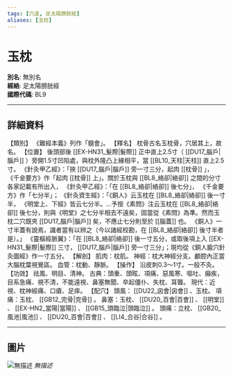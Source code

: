 ```yaml
---
tags: [穴道, 足太陽膀胱經]
aliases: [玉枕]
---
```


# 玉枕

**別名**: 無別名  
**經絡**: 足太陽膀胱經  
**國際代碼**: BL9  

---

## 詳細資料
【類別】
《難經本義》列作「髓會」。
【釋名】
枕骨古名玉枕骨，穴居其上，故名。
【位置】
後頭部後 [[EX-HN31_髮際|髮際]] 正中直上2.5寸（ [[DU17_腦戶|腦戶]] ）旁開1.5寸凹陷處，與枕外隆凸上緣相平，當 [[BL10_天柱|天柱]] 直上2.5寸。
《針灸甲乙經》：「挾 [[DU17_腦戶|腦戶]] 旁一寸三分，起肉 [[枕骨]] 」，
《千金要方》作「起肉 [[枕骨]] 上」。關於玉枕與 [[BL8_絡卻|絡卻]] 之間的分寸各家記載有所出入，
《針灸甲乙經》：「在 [[BL8_絡卻|絡卻]] 後七分」，
《千金要方》作「七分半」；
《針灸資生經》：「《銅人》云玉枕在 [[BL8_絡卻|絡卻]] 後一寸半，
《明堂上、下經》皆云七分半。…予按《素問》注云玉枕在 [[BL8_絡卻|絡卻]] 後七分，則與《明堂》之七分半相去不遠矣，固當從《素問》為準。然而玉枕二穴既夾 [[DU17_腦戶|腦戶]] 矣，不應止七分則至於 [[腦蓋]] 也。
《銅人》一寸半蓋有說焉，識者當有以辨之（今以諸經校勘，在 [[BL8_絡卻|絡卻]] 後寸半者是）。」
《靈樞經脈翼》：「在 [[BL8_絡卻|絡卻]] 後一寸五分，或取後項上入 [[EX-HN31_髮際|髮際]] 三寸， [[DU17_腦戶|腦戶]] 旁一寸三分」；現均從《銅人腧穴針灸圖經》作一寸五分。
【解剖】
肌肉：枕肌。
神經：枕大神經分支。顱腔內正當大腦枕葉視覺區。
血管：枕動、靜脈。
【操作】
沿皮刺0.3～1寸。一般不灸。
【功效】
祛風、明目、清神。
古典：頭重、頭眩、項痛、惡風寒、嘔吐、癲疾，目系急痛、視不清，不能遠視、鼻塞無聞、卒起僵仆、失枕、耳聾。
現代：近視、枕神經痛、口瘡、足痒。
【配穴】
頭風： [[DU22_囟會|囟會]] 、玉枕。
項痛：玉枕、 [[GB12_完骨|完骨]] 。
鼻塞：玉枕、 [[DU20_百會|百會]] 、 [[明堂]] 、 [[EX-HN2_當陽|當陽]] 、 [[GB15_頭臨泣|頭臨泣]] 。
頭痛：立枕、 [[GB20_風池|風池]] 、 [[DU20_百會|百會]] 、 [[LI4_合谷|合谷]] 。

---

## 圖片
![無描述](https://yibian.hopto.org/pic/shu16/247.gif)
_無描述_

